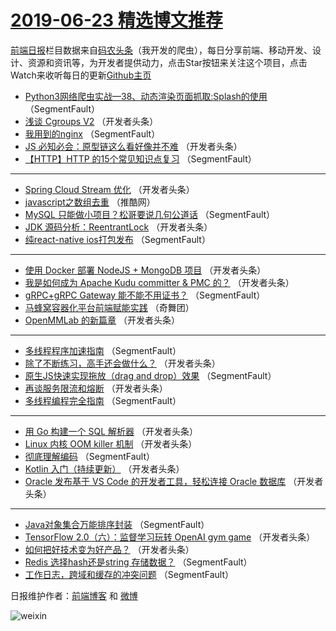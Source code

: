 # [2019-06-23 精选博文推荐](http://hao.caibaojian.com/date/2019/06/23)

[前端日报](http://caibaojian.com/c/news)栏目数据来自[码农头条](http://hao.caibaojian.com/)（我开发的爬虫），每日分享前端、移动开发、设计、资源和资讯等，为开发者提供动力，点击Star按钮来关注这个项目，点击Watch来收听每日的更新[Github主页](https://github.com/kujian/frontendDaily)
* [Python3网络爬虫实战&#8212;38、动态渲染页面抓取:Splash的使用](http://hao.caibaojian.com/116112.html) （SegmentFault）
* [浅谈 Cgroups V2](http://hao.caibaojian.com/116128.html) （开发者头条）
* [我用到的nginx](http://hao.caibaojian.com/116116.html) （SegmentFault）
* [JS 必知必会：原型链这么看好像并不难](http://hao.caibaojian.com/116132.html) （开发者头条）
* [【HTTP】HTTP 的15个常见知识点复习](http://hao.caibaojian.com/116106.html) （SegmentFault）

***
* [Spring Cloud Stream 优化](http://hao.caibaojian.com/116151.html) （开发者头条）
* [javascript之数组去重](http://hao.caibaojian.com/116156.html) （推酷网）
* [MySQL 只能做小项目？松哥要说几句公道话](http://hao.caibaojian.com/116108.html) （SegmentFault）
* [JDK 源码分析：ReentrantLock](http://hao.caibaojian.com/116164.html) （开发者头条）
* [纯react-native ios打包发布](http://hao.caibaojian.com/116110.html) （SegmentFault）

***
* [使用 Docker 部署 NodeJS + MongoDB 项目](http://hao.caibaojian.com/116169.html) （开发者头条）
* [我是如何成为 Apache Kudu committer &amp; PMC 的？](http://hao.caibaojian.com/116144.html) （开发者头条）
* [gRPC+gRPC Gateway 能不能不用证书？](http://hao.caibaojian.com/116113.html) （SegmentFault）
* [马蜂窝容器化平台前端赋能实践](http://hao.caibaojian.com/116008.html) （奇舞团）
* [OpenMMLab 的新篇章](http://hao.caibaojian.com/116145.html) （开发者头条）

***
* [多线程程序加速指南](http://hao.caibaojian.com/116114.html) （SegmentFault）
* [除了不断练习，高手还会做什么？](http://hao.caibaojian.com/116172.html) （开发者头条）
* [原生JS快速实现拖放（drag and drop）效果](http://hao.caibaojian.com/116104.html) （SegmentFault）
* [再谈服务限流和熔断](http://hao.caibaojian.com/116148.html) （开发者头条）
* [多线程编程完全指南](http://hao.caibaojian.com/116115.html) （SegmentFault）

***
* [用 Go 构建一个 SQL 解析器](http://hao.caibaojian.com/116175.html) （开发者头条）
* [Linux 内核 OOM killer 机制](http://hao.caibaojian.com/116129.html) （开发者头条）
* [彻底理解编码](http://hao.caibaojian.com/116105.html) （SegmentFault）
* [Kotlin 入门（持续更新）](http://hao.caibaojian.com/116150.html) （开发者头条）
* [Oracle 发布基于 VS Code 的开发者工具，轻松连接 Oracle 数据库](http://hao.caibaojian.com/116176.html) （开发者头条）

***
* [Java对象集合万能排序封装](http://hao.caibaojian.com/116117.html) （SegmentFault）
* [TensorFlow 2.0（六）：监督学习玩转 OpenAI gym game](http://hao.caibaojian.com/116179.html) （开发者头条）
* [如何把好技术变为好产品？](http://hao.caibaojian.com/116133.html) （开发者头条）
* [Redis 选择hash还是string 存储数据？](http://hao.caibaojian.com/116107.html) （SegmentFault）
* [工作日志，跨域和缓存的冲突问题](http://hao.caibaojian.com/116118.html) （SegmentFault）

日报维护作者：[前端博客](http://caibaojian.com/) 和 [微博](http://caibaojian.com/go/weibo)

![weixin](https://user-images.githubusercontent.com/3055447/38468989-651132ac-3b80-11e8-8e6b-15122322a9d7.png)